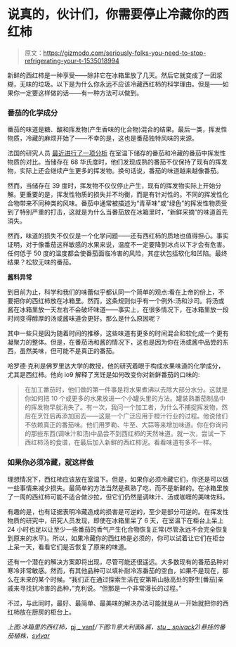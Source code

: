 # 说真的，伙计们，你需要停止冷藏你的西红柿

> 原文：<https://gizmodo.com/seriously-folks-you-need-to-stop-refrigerating-your-t-1535018994>

新鲜的西红柿是一种享受——除非它在冰箱里放了几天。然后它就变成了一团浆糊，无味的垃圾。以下是为什么你永远不应该冷藏西红柿的科学理由。但是——如果你一定要这样做的话——有一种方法可以做到。



### 番茄的化学成分

番茄的味道是糖、酸和挥发物(产生香味的化合物)混合的结果。最后一类，挥发性物质，冷藏的麻烦开始了——不幸的是，这也是番茄独特风味的来源。

法国的研究人员 [最近进行了一项分析](http://www.ncbi.nlm.nih.gov/pubmed/23561178) 在室温下储存的番茄和冷藏的番茄中挥发性物质的对比。当储存在 68 华氏度时，他们发现成熟的番茄不仅保持了现有的挥发物，实际上还会继续产生更多的挥发物。换句话说，番茄的味道越来越像番茄。

然而，当储存在 39 度时，挥发物不仅仅停止产生，现有的挥发物实际上开始分解。更重要的是，挥发性物质的损失并不均衡，而是有针对性的。不同的挥发性化合物带来不同种类的风味。番茄中通常被描述为“青草味”或“绿色”的挥发性物质受到了特别严重的打击，这就是为什么当番茄放在冰箱里时，“新鲜采摘”的味道首先消失。

然而，味道的损失不仅仅是一个化学问题——还有西红柿的质地也值得担心。事实证明，对于像番茄这样敏感的水果来说，温度不一定要降到冰点以下才会有危害。任何低于 50 度的温度都会使番茄面临冷害的风险，其症状包括软化和凹陷。最终结果？松软无味的番茄。

**酱料异常**

到目前为止，科学和我们的味蕾似乎都认同一个简单的观点:看在上帝的份上，不要把你的西红柿放在冰箱里。然而，这条规则似乎有一个例外:汤和沙司。将汤或酱在冰箱里放一天左右不会破坏味道——事实上，在很多情况下，在冰箱里放一段时间变得醇厚的汤或酱味道会更好。那么是什么原因呢？

其中一些只是因为随着时间的推移，这些味道有更多的时间混合和软化成一个更有凝聚力的整体。但是，在番茄汤和酱的情况下，这也是因为你在汤或酱中品尝的东西，虽然美味，但可能不是真正的番茄。

哈罗德·克利是佛罗里达大学的教授，他的研究着眼于构成水果味道的化学成分，尤其是西红柿。他向 io9 解释了烹饪是如何改变你对新鲜番茄的口味的:

> 在加工番茄时，他们做的第一件事是将水果煮沸以去除大部分水分。这就是你如何把 10 个或更多的水果放进一个小罐头里的方法。罐装熟番茄制品中的挥发物早就消失了。有一次，我问一个加工者，为什么不捕捉挥发物，然后在烹饪后再添加回去——这是一个广泛应用于橙汁行业的过程。他说他们不依赖真正的番茄味。他们用罗勒、牛至、大蒜等来增加味道。你在你询问的那些东西(调味汁和汤)中品尝不到西红柿的天然味道。就一次，尝试一下西红柿汤的食谱，在最后加入新鲜的西红柿泥。看看味道有多不一样。

### **如果你必须冷藏，就这样做**

理想情况下，西红柿应该放在室温下。但是，如果你必须冷藏它们，你还是可以做一些事情来减少损失。最简单的方法当然是煮熟了吃，而不是新鲜的。在冰箱里放了一周的西红柿可能不适合做沙拉，但它们仍然是调味汁、汤或咖喱的美味佐料。

有趣的是，也有证据表明冷藏造成的损害是可逆的，至少是部分可逆的。在挥发性物质的研究中，研究人员发现，即使在冰箱里呆了 6 天，在室温下在柜台上呆上 24 小时也足以让至少一些番茄的香气产生化合物恢复正常(尽管永远不会完全恢复到原来的水平)。所以，如果冷藏你的西红柿是必须的，你可以试着让它们在柜台上呆一天，看看它们是否恢复了原来的味道。

还有一个潜在的解决方案即将出现，尽管可能还很遥远。大多数现有的番茄品种对寒冷非常敏感。然而，有其他品种可以填补耐冷冻番茄的空白，如果不是现在，那么在未来的某个时候。“我们正在通过探索生活在安第斯山脉高处的野生[番茄]亲戚来寻找抗冷害的品种，”克利说。“但那是一个非常漫长的过程。”

不过，与此同时，最好、最简单、最美味的解决办法可能就是从一开始就把你的西红柿放在厨房的柜台上。

*上图:冰箱里的西红柿，*[pj _ vanf](http://www.flickr.com/photos/vanf/)*/下图:1)意大利面&酱，*[*stu _ spivack*](http://www.flickr.com/photos/stuart_spivack/)*2)悬挂的番茄植株，*[*sylvar*](http://www.flickr.com/photos/sylvar/)
